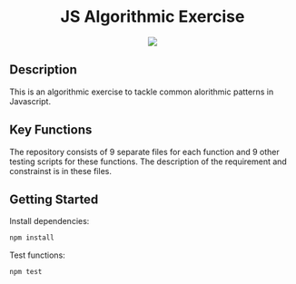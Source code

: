 <h1 align="center">
  JS Algorithmic Exercise
</h1>
<p align="center">
  <img src="https://img.shields.io/badge/JavaScript-yellow">
</p>

## Description

This is an algorithmic exercise to tackle common alorithmic patterns in Javascript.  

## Key Functions

The repository consists of 9 separate files for each function and 9 other testing scripts for these functions. The description of the requirement and constrainst is in these files.  

## Getting Started

Install dependencies:

```javascript
npm install
```
Test functions:

```javascript
npm test
```